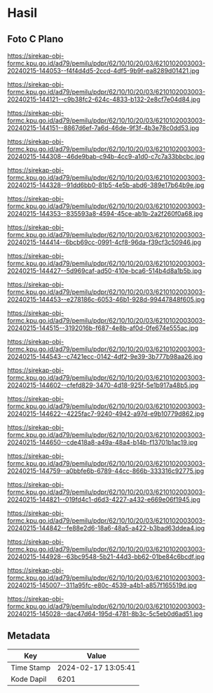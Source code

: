# Hasil

## Foto C Plano

https://sirekap-obj-formc.kpu.go.id/ad79/pemilu/pdpr/62/10/10/20/03/6210102003003-20240215-144053--f4f4d4d5-2ccd-4df5-9b9f-ea8289d01421.jpg

https://sirekap-obj-formc.kpu.go.id/ad79/pemilu/pdpr/62/10/10/20/03/6210102003003-20240215-144121--c9b38fc2-624c-4833-b132-2e8cf7e04d84.jpg

https://sirekap-obj-formc.kpu.go.id/ad79/pemilu/pdpr/62/10/10/20/03/6210102003003-20240215-144151--8867d6ef-7a6d-46de-9f3f-4b3e78c0dd53.jpg

https://sirekap-obj-formc.kpu.go.id/ad79/pemilu/pdpr/62/10/10/20/03/6210102003003-20240215-144308--46de9bab-c94b-4cc9-a1d0-c7c7a33bbcbc.jpg

https://sirekap-obj-formc.kpu.go.id/ad79/pemilu/pdpr/62/10/10/20/03/6210102003003-20240215-144328--91dd6bb0-81b5-4e5b-abd6-389e17b64b9e.jpg

https://sirekap-obj-formc.kpu.go.id/ad79/pemilu/pdpr/62/10/10/20/03/6210102003003-20240215-144353--835593a8-4594-45ce-ab1b-2a2f260f0a68.jpg

https://sirekap-obj-formc.kpu.go.id/ad79/pemilu/pdpr/62/10/10/20/03/6210102003003-20240215-144414--6bcb69cc-0991-4cf8-96da-f39cf3c50946.jpg

https://sirekap-obj-formc.kpu.go.id/ad79/pemilu/pdpr/62/10/10/20/03/6210102003003-20240215-144427--5d969caf-ad50-410e-bca6-514b4d8a1b5b.jpg

https://sirekap-obj-formc.kpu.go.id/ad79/pemilu/pdpr/62/10/10/20/03/6210102003003-20240215-144453--e278186c-6053-46b1-928d-99447848f605.jpg

https://sirekap-obj-formc.kpu.go.id/ad79/pemilu/pdpr/62/10/10/20/03/6210102003003-20240215-144515--3192016b-f687-4e8b-af0d-0fe674e555ac.jpg

https://sirekap-obj-formc.kpu.go.id/ad79/pemilu/pdpr/62/10/10/20/03/6210102003003-20240215-144543--c7421ecc-0142-4df2-9e39-3b777b98aa26.jpg

https://sirekap-obj-formc.kpu.go.id/ad79/pemilu/pdpr/62/10/10/20/03/6210102003003-20240215-144602--cfefd829-3470-4d18-925f-5e1b917a48b5.jpg

https://sirekap-obj-formc.kpu.go.id/ad79/pemilu/pdpr/62/10/10/20/03/6210102003003-20240215-144622--4225fac7-9240-4942-a97d-e9b10779d862.jpg

https://sirekap-obj-formc.kpu.go.id/ad79/pemilu/pdpr/62/10/10/20/03/6210102003003-20240215-144650--cde418a8-a49a-48a4-b14b-f13701b1ac19.jpg

https://sirekap-obj-formc.kpu.go.id/ad79/pemilu/pdpr/62/10/10/20/03/6210102003003-20240215-144759--a0bbfe6b-6789-44cc-866b-333316c92775.jpg

https://sirekap-obj-formc.kpu.go.id/ad79/pemilu/pdpr/62/10/10/20/03/6210102003003-20240215-144821--019fd4c1-d6d3-4227-a432-e669e06f1945.jpg

https://sirekap-obj-formc.kpu.go.id/ad79/pemilu/pdpr/62/10/10/20/03/6210102003003-20240215-144842--fe88e2d6-18a6-48a5-a422-b3bad63ddea4.jpg

https://sirekap-obj-formc.kpu.go.id/ad79/pemilu/pdpr/62/10/10/20/03/6210102003003-20240215-144928--63bc9548-5b21-44d3-bb62-01be84c6bcdf.jpg

https://sirekap-obj-formc.kpu.go.id/ad79/pemilu/pdpr/62/10/10/20/03/6210102003003-20240215-145007--311a95fc-e80c-4539-a4b1-a857f165519d.jpg

https://sirekap-obj-formc.kpu.go.id/ad79/pemilu/pdpr/62/10/10/20/03/6210102003003-20240215-145028--dac47d64-195d-4781-8b3c-5c5eb0d6ad51.jpg


## Metadata

| Key        | Value               |
| ---------- | ------------------- |
| Time Stamp | 2024-02-17 13:05:41 |
| Kode Dapil | 6201                |



